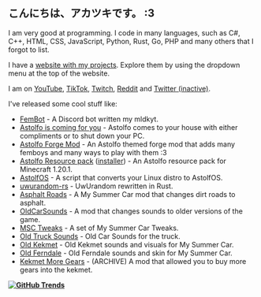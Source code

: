 ## こんにちは、アカツキです。 :3

I am very good at programming. I code in many languages, such as C#, C++, HTML, CSS, JavaScript, Python, Rust, Go, PHP and many others that I forgot to list.

I have a [website with my projects](https://mldkyt.com/). Explore them by using the dropdown menu at the top of the website.

I am on [YouTube](https://youtube.com/@mldkyt), [TikTok](https://tiktok.com/@mldkyt), [Twitch](https://twitch.tv/mldkyt1), [Reddit](https://reddit.com/u/MLDKYT) and [Twitter (inactive)](https://twitter.com/@mldkyt).

I've released some cool stuff like:

- [FemBot](https://mldkyt.com/project/femboybot) - A Discord bot written my mldkyt.
- [Astolfo is coming for you](https://github.com/Akatsuki230/AstolfoIsComingForYou/releases) - Astolfo comes to your house with either compliments or to shut down your PC.
- [Astolfo Forge Mod](https://github.com/Akatsuki230/AstolfoForge/releases) - An Astolfo themed forge mod that adds many femboys and many ways to play with them :3
- [Astolfo Resource pack](https://github.com/Akatsuki230/AstolfoResourcePack) ([installer](https://github.com/mldkyt/AstolfoResourcePackInstaller/releases/)) - An Astolfo resource pack for Minecraft 1.20.1.
- [AstolfOS](https://github.com/Akatsuki230/AstolfOS/wiki/) - A script that converts your Linux distro to AstolfOS.
- [uwurandom-rs](https://github.com/Akatsuki230/uwurandom-rs/) - UwUrandom rewritten in Rust.
- [Asphalt Roads](https://www.mldkyt.com/project/asphaltroads) - A My Summer Car mod that changes dirt roads to asphalt.
- [OldCarSounds](https://www.mldkyt.com/project/oldcarsounds) - A mod that changes sounds to older versions of the game.
- [MSC Tweaks](https://www.mldkyt.com/project/msctweaks) - A set of My Summer Car Tweaks.
- [Old Truck Sounds](https://www.mldkyt.com/project/oldtruck) - Old Car Sounds for the truck.
- [Old Kekmet](https://www.mldkyt.com/project/oldkekmet) - Old Kekmet sounds and visuals for My Summer Car.
- [Old Ferndale](https://www.mldkyt.com/project/oldferndale) - Old Ferndale sounds and skin for My Summer Car.
- [Kekmet More Gears](https://www.mldkyt.com/project/kekmetmoregears) - (ARCHIVE) A mod that allowed you to buy more gears into the kekmet.

**[![GitHub Trends](https://api.githubtrends.io/user/svg/Akatsuki230/langs)](https://githubtrends.io)**
